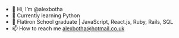- 👋 Hi, I’m @alexbotha
- 👀 Currently learning Python 
- 🌱 Flatiron School graduate | JavaScript, React.js, Ruby, Rails, SQL
- 📫 How to reach me alexbotha@hotmail.co.uk

<!---
alexbotha/alexbotha is a ✨ special ✨ repository because its `README.md` (this file) appears on your GitHub profile.
You can click the Preview link to take a look at your changes.
--->
